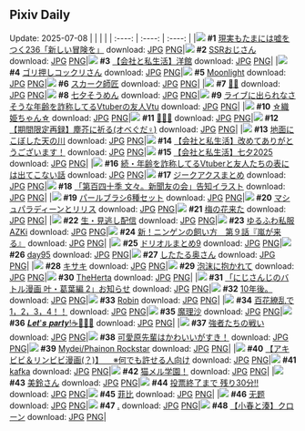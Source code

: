 ## Pixiv Daily
Update: 2025-07-08
|      |      |      |
| :----: | :----: | :----: |
|![](https://pixiv.microyu.workers.dev/c/240x480/img-master/img/2025/07/06/18/12/56/132380306_p0_master1200.jpg) **#1** [現実もたまには嘘をつく236「新しい冒険を」](https://www.pixiv.net/artworks/132380306) download: [JPG](https://pixiv.microyu.workers.dev/img-original/img/2025/07/06/18/12/56/132380306_p0.jpg) [PNG](https://pixiv.microyu.workers.dev/img-original/img/2025/07/06/18/12/56/132380306_p0.png)|![](https://pixiv.microyu.workers.dev/c/240x480/img-master/img/2025/07/06/02/04/48/132357736_p0_master1200.jpg) **#2** [SSRおじさん](https://www.pixiv.net/artworks/132357736) download: [JPG](https://pixiv.microyu.workers.dev/img-original/img/2025/07/06/02/04/48/132357736_p0.jpg) [PNG](https://pixiv.microyu.workers.dev/img-original/img/2025/07/06/02/04/48/132357736_p0.png)|![](https://pixiv.microyu.workers.dev/c/240x480/img-master/img/2025/07/06/12/00/04/132369193_p0_master1200.jpg) **#3** [【会社と私生活】洋館](https://www.pixiv.net/artworks/132369193) download: [JPG](https://pixiv.microyu.workers.dev/img-original/img/2025/07/06/12/00/04/132369193_p0.jpg) [PNG](https://pixiv.microyu.workers.dev/img-original/img/2025/07/06/12/00/04/132369193_p0.png)|
|![](https://pixiv.microyu.workers.dev/c/240x480/img-master/img/2025/07/06/12/46/27/132370642_p0_master1200.jpg) **#4** [ゴリ押しコックリさん](https://www.pixiv.net/artworks/132370642) download: [JPG](https://pixiv.microyu.workers.dev/img-original/img/2025/07/06/12/46/27/132370642_p0.jpg) [PNG](https://pixiv.microyu.workers.dev/img-original/img/2025/07/06/12/46/27/132370642_p0.png)|![](https://pixiv.microyu.workers.dev/c/240x480/img-master/img/2025/07/06/01/09/00/132356126_p0_master1200.jpg) **#5** [Moonlight](https://www.pixiv.net/artworks/132356126) download: [JPG](https://pixiv.microyu.workers.dev/img-original/img/2025/07/06/01/09/00/132356126_p0.jpg) [PNG](https://pixiv.microyu.workers.dev/img-original/img/2025/07/06/01/09/00/132356126_p0.png)|![](https://pixiv.microyu.workers.dev/c/240x480/img-master/img/2025/07/06/00/00/08/132352793_p0_master1200.jpg) **#6** [スカーク師匠](https://www.pixiv.net/artworks/132352793) download: [JPG](https://pixiv.microyu.workers.dev/img-original/img/2025/07/06/00/00/08/132352793_p0.jpg) [PNG](https://pixiv.microyu.workers.dev/img-original/img/2025/07/06/00/00/08/132352793_p0.png)|
|![](https://pixiv.microyu.workers.dev/c/240x480/img-master/img/2025/07/06/00/32/40/132354795_p0_master1200.jpg) **#7** [💜🤍](https://www.pixiv.net/artworks/132354795) download: [JPG](https://pixiv.microyu.workers.dev/img-original/img/2025/07/06/00/32/40/132354795_p0.jpg) [PNG](https://pixiv.microyu.workers.dev/img-original/img/2025/07/06/00/32/40/132354795_p0.png)|![](https://pixiv.microyu.workers.dev/c/240x480/img-master/img/2025/07/07/20/30/04/132426933_p0_master1200.jpg) **#8** [七夕そうめん](https://www.pixiv.net/artworks/132426933) download: [JPG](https://pixiv.microyu.workers.dev/img-original/img/2025/07/07/20/30/04/132426933_p0.jpg) [PNG](https://pixiv.microyu.workers.dev/img-original/img/2025/07/07/20/30/04/132426933_p0.png)|![](https://pixiv.microyu.workers.dev/c/240x480/img-master/img/2025/07/06/21/00/14/132388230_p0_master1200.jpg) **#9** [ライブに出られなさそうな年齢を詐称してるVtuberの友人Vtu](https://www.pixiv.net/artworks/132388230) download: [JPG](https://pixiv.microyu.workers.dev/img-original/img/2025/07/06/21/00/14/132388230_p0.jpg) [PNG](https://pixiv.microyu.workers.dev/img-original/img/2025/07/06/21/00/14/132388230_p0.png)|
|![](https://pixiv.microyu.workers.dev/c/240x480/img-master/img/2025/07/07/17/57/33/132420919_p0_master1200.jpg) **#10** [☆織姫ちゃん☆](https://www.pixiv.net/artworks/132420919) download: [JPG](https://pixiv.microyu.workers.dev/img-original/img/2025/07/07/17/57/33/132420919_p0.jpg) [PNG](https://pixiv.microyu.workers.dev/img-original/img/2025/07/07/17/57/33/132420919_p0.png)|![](https://pixiv.microyu.workers.dev/c/240x480/img-master/img/2025/07/06/00/00/10/132352810_p0_master1200.jpg) **#11** [🌟🌟🌟](https://www.pixiv.net/artworks/132352810) download: [JPG](https://pixiv.microyu.workers.dev/img-original/img/2025/07/06/00/00/10/132352810_p0.jpg) [PNG](https://pixiv.microyu.workers.dev/img-original/img/2025/07/06/00/00/10/132352810_p0.png)|![](https://pixiv.microyu.workers.dev/c/240x480/img-master/img/2025/07/06/18/35/44/132381858_p0_master1200.jpg) **#12** [【期間限定再録】塵芥に祈る(オベぐだ♀)](https://www.pixiv.net/artworks/132381858) download: [JPG](https://pixiv.microyu.workers.dev/img-original/img/2025/07/06/18/35/44/132381858_p0.jpg) [PNG](https://pixiv.microyu.workers.dev/img-original/img/2025/07/06/18/35/44/132381858_p0.png)|
|![](https://pixiv.microyu.workers.dev/c/240x480/img-master/img/2025/07/07/11/38/22/132397946_p0_master1200.jpg) **#13** [地面にこぼした天の川](https://www.pixiv.net/artworks/132397946) download: [JPG](https://pixiv.microyu.workers.dev/img-original/img/2025/07/07/11/38/22/132397946_p0.jpg) [PNG](https://pixiv.microyu.workers.dev/img-original/img/2025/07/07/11/38/22/132397946_p0.png)|![](https://pixiv.microyu.workers.dev/c/240x480/img-master/img/2025/07/06/12/00/05/132369196_p0_master1200.jpg) **#14** [【会社と私生活】改めてありがとうございます！](https://www.pixiv.net/artworks/132369196) download: [JPG](https://pixiv.microyu.workers.dev/img-original/img/2025/07/06/12/00/05/132369196_p0.jpg) [PNG](https://pixiv.microyu.workers.dev/img-original/img/2025/07/06/12/00/05/132369196_p0.png)|![](https://pixiv.microyu.workers.dev/c/240x480/img-master/img/2025/07/07/17/43/30/132420548_p0_master1200.jpg) **#15** [【会社と私生活】七夕2025](https://www.pixiv.net/artworks/132420548) download: [JPG](https://pixiv.microyu.workers.dev/img-original/img/2025/07/07/17/43/30/132420548_p0.jpg) [PNG](https://pixiv.microyu.workers.dev/img-original/img/2025/07/07/17/43/30/132420548_p0.png)|
|![](https://pixiv.microyu.workers.dev/c/240x480/img-master/img/2025/07/07/21/20/05/132429341_p0_master1200.jpg) **#16** [続・年齢を詐称してるVtuberと友人たちの表には出てこない話](https://www.pixiv.net/artworks/132429341) download: [JPG](https://pixiv.microyu.workers.dev/img-original/img/2025/07/07/21/20/05/132429341_p0.jpg) [PNG](https://pixiv.microyu.workers.dev/img-original/img/2025/07/07/21/20/05/132429341_p0.png)|![](https://pixiv.microyu.workers.dev/c/240x480/img-master/img/2025/07/06/14/07/07/132372914_p0_master1200.jpg) **#17** [ジークアクスまとめ](https://www.pixiv.net/artworks/132372914) download: [JPG](https://pixiv.microyu.workers.dev/img-original/img/2025/07/06/14/07/07/132372914_p0.jpg) [PNG](https://pixiv.microyu.workers.dev/img-original/img/2025/07/06/14/07/07/132372914_p0.png)|![](https://pixiv.microyu.workers.dev/c/240x480/img-master/img/2025/07/06/00/00/17/132352865_p0_master1200.jpg) **#18** [「第百四十季 文々。新聞友の会」告知イラスト](https://www.pixiv.net/artworks/132352865) download: [JPG](https://pixiv.microyu.workers.dev/img-original/img/2025/07/06/00/00/17/132352865_p0.jpg) [PNG](https://pixiv.microyu.workers.dev/img-original/img/2025/07/06/00/00/17/132352865_p0.png)|
|![](https://pixiv.microyu.workers.dev/c/240x480/img-master/img/2025/07/06/06/00/10/132361514_p0_master1200.jpg) **#19** [パールブラシ6種セット](https://www.pixiv.net/artworks/132361514) download: [JPG](https://pixiv.microyu.workers.dev/img-original/img/2025/07/06/06/00/10/132361514_p0.jpg) [PNG](https://pixiv.microyu.workers.dev/img-original/img/2025/07/06/06/00/10/132361514_p0.png)|![](https://pixiv.microyu.workers.dev/c/240x480/img-master/img/2025/07/06/16/40/15/132377482_p0_master1200.jpg) **#20** [マシュパラディーンとリリス](https://www.pixiv.net/artworks/132377482) download: [JPG](https://pixiv.microyu.workers.dev/img-original/img/2025/07/06/16/40/15/132377482_p0.jpg) [PNG](https://pixiv.microyu.workers.dev/img-original/img/2025/07/06/16/40/15/132377482_p0.png)|![](https://pixiv.microyu.workers.dev/c/240x480/img-master/img/2025/07/06/09/03/00/132364851_p0_master1200.jpg) **#21** [梅の花来た](https://www.pixiv.net/artworks/132364851) download: [JPG](https://pixiv.microyu.workers.dev/img-original/img/2025/07/06/09/03/00/132364851_p0.jpg) [PNG](https://pixiv.microyu.workers.dev/img-original/img/2025/07/06/09/03/00/132364851_p0.png)|
|![](https://pixiv.microyu.workers.dev/c/240x480/img-master/img/2025/07/06/19/26/00/132383929_p0_master1200.jpg) **#22** [生・見逃し配信](https://www.pixiv.net/artworks/132383929) download: [JPG](https://pixiv.microyu.workers.dev/img-original/img/2025/07/06/19/26/00/132383929_p0.jpg) [PNG](https://pixiv.microyu.workers.dev/img-original/img/2025/07/06/19/26/00/132383929_p0.png)|![](https://pixiv.microyu.workers.dev/c/240x480/img-master/img/2025/07/07/00/00/27/132397538_p0_master1200.jpg) **#23** [ゆるふわ私服AZKi](https://www.pixiv.net/artworks/132397538) download: [JPG](https://pixiv.microyu.workers.dev/img-original/img/2025/07/07/00/00/27/132397538_p0.jpg) [PNG](https://pixiv.microyu.workers.dev/img-original/img/2025/07/07/00/00/27/132397538_p0.png)|![](https://pixiv.microyu.workers.dev/c/240x480/img-master/img/2025/07/07/16/32/30/132418758_p0_master1200.jpg) **#24** [新！ニンゲンの飼い方　第９話『嵐が来る』](https://www.pixiv.net/artworks/132418758) download: [JPG](https://pixiv.microyu.workers.dev/img-original/img/2025/07/07/16/32/30/132418758_p0.jpg) [PNG](https://pixiv.microyu.workers.dev/img-original/img/2025/07/07/16/32/30/132418758_p0.png)|
|![](https://pixiv.microyu.workers.dev/c/240x480/img-master/img/2025/07/06/17/06/54/132378444_p0_master1200.jpg) **#25** [ドリオルまとめ9](https://www.pixiv.net/artworks/132378444) download: [JPG](https://pixiv.microyu.workers.dev/img-original/img/2025/07/06/17/06/54/132378444_p0.jpg) [PNG](https://pixiv.microyu.workers.dev/img-original/img/2025/07/06/17/06/54/132378444_p0.png)|![](https://pixiv.microyu.workers.dev/c/240x480/img-master/img/2025/07/07/03/26/06/132404465_p0_master1200.jpg) **#26** [day95](https://www.pixiv.net/artworks/132404465) download: [JPG](https://pixiv.microyu.workers.dev/img-original/img/2025/07/07/03/26/06/132404465_p0.jpg) [PNG](https://pixiv.microyu.workers.dev/img-original/img/2025/07/07/03/26/06/132404465_p0.png)|![](https://pixiv.microyu.workers.dev/c/240x480/img-master/img/2025/07/06/00/00/21/132352891_p0_master1200.jpg) **#27** [したたる奥さん](https://www.pixiv.net/artworks/132352891) download: [JPG](https://pixiv.microyu.workers.dev/img-original/img/2025/07/06/00/00/21/132352891_p0.jpg) [PNG](https://pixiv.microyu.workers.dev/img-original/img/2025/07/06/00/00/21/132352891_p0.png)|
|![](https://pixiv.microyu.workers.dev/c/240x480/img-master/img/2025/07/06/16/23/11/132376952_p0_master1200.jpg) **#28** [キサキ](https://www.pixiv.net/artworks/132376952) download: [JPG](https://pixiv.microyu.workers.dev/img-original/img/2025/07/06/16/23/11/132376952_p0.jpg) [PNG](https://pixiv.microyu.workers.dev/img-original/img/2025/07/06/16/23/11/132376952_p0.png)|![](https://pixiv.microyu.workers.dev/c/240x480/img-master/img/2025/07/06/01/08/02/132356095_p0_master1200.jpg) **#29** [泡沫に抱かれて](https://www.pixiv.net/artworks/132356095) download: [JPG](https://pixiv.microyu.workers.dev/img-original/img/2025/07/06/01/08/02/132356095_p0.jpg) [PNG](https://pixiv.microyu.workers.dev/img-original/img/2025/07/06/01/08/02/132356095_p0.png)|![](https://pixiv.microyu.workers.dev/c/240x480/img-master/img/2025/07/06/00/00/16/132352856_p0_master1200.jpg) **#30** [TheHerta](https://www.pixiv.net/artworks/132352856) download: [JPG](https://pixiv.microyu.workers.dev/img-original/img/2025/07/06/00/00/16/132352856_p0.jpg) [PNG](https://pixiv.microyu.workers.dev/img-original/img/2025/07/06/00/00/16/132352856_p0.png)|
|![](https://pixiv.microyu.workers.dev/c/240x480/img-master/img/2025/07/06/18/07/35/132380820_p0_master1200.jpg) **#31** [「にじさんじのバトル漫画 叶・葛葉編 2」お知らせ](https://www.pixiv.net/artworks/132380820) download: [JPG](https://pixiv.microyu.workers.dev/img-original/img/2025/07/06/18/07/35/132380820_p0.jpg) [PNG](https://pixiv.microyu.workers.dev/img-original/img/2025/07/06/18/07/35/132380820_p0.png)|![](https://pixiv.microyu.workers.dev/c/240x480/img-master/img/2025/07/06/15/38/53/132374887_p0_master1200.jpg) **#32** [10年後。](https://www.pixiv.net/artworks/132374887) download: [JPG](https://pixiv.microyu.workers.dev/img-original/img/2025/07/06/15/38/53/132374887_p0.jpg) [PNG](https://pixiv.microyu.workers.dev/img-original/img/2025/07/06/15/38/53/132374887_p0.png)|![](https://pixiv.microyu.workers.dev/c/240x480/img-master/img/2025/07/07/09/26/09/132410206_p0_master1200.jpg) **#33** [Robin](https://www.pixiv.net/artworks/132410206) download: [JPG](https://pixiv.microyu.workers.dev/img-original/img/2025/07/07/09/26/09/132410206_p0.jpg) [PNG](https://pixiv.microyu.workers.dev/img-original/img/2025/07/07/09/26/09/132410206_p0.png)|
|![](https://pixiv.microyu.workers.dev/c/240x480/img-master/img/2025/07/06/08/00/02/132363435_p0_master1200.jpg) **#34** [百花繚乱で1，2，3，4！！](https://www.pixiv.net/artworks/132363435) download: [JPG](https://pixiv.microyu.workers.dev/img-original/img/2025/07/06/08/00/02/132363435_p0.jpg) [PNG](https://pixiv.microyu.workers.dev/img-original/img/2025/07/06/08/00/02/132363435_p0.png)|![](https://pixiv.microyu.workers.dev/c/240x480/img-master/img/2025/07/07/02/21/59/132403274_p0_master1200.jpg) **#35** [魔理沙](https://www.pixiv.net/artworks/132403274) download: [JPG](https://pixiv.microyu.workers.dev/img-original/img/2025/07/07/02/21/59/132403274_p0.jpg) [PNG](https://pixiv.microyu.workers.dev/img-original/img/2025/07/07/02/21/59/132403274_p0.png)|![](https://pixiv.microyu.workers.dev/c/240x480/img-master/img/2025/07/06/00/00/12/132352829_p0_master1200.jpg) **#36** [𝑳𝒆𝒕'𝒔 𝒑𝒂𝒓𝒕𝒚!☕️🍰🍡🍶](https://www.pixiv.net/artworks/132352829) download: [JPG](https://pixiv.microyu.workers.dev/img-original/img/2025/07/06/00/00/12/132352829_p0.jpg) [PNG](https://pixiv.microyu.workers.dev/img-original/img/2025/07/06/00/00/12/132352829_p0.png)|
|![](https://pixiv.microyu.workers.dev/c/240x480/img-master/img/2025/07/06/20/05/21/132385727_p0_master1200.jpg) **#37** [強者たちの戦い](https://www.pixiv.net/artworks/132385727) download: [JPG](https://pixiv.microyu.workers.dev/img-original/img/2025/07/06/20/05/21/132385727_p0.jpg) [PNG](https://pixiv.microyu.workers.dev/img-original/img/2025/07/06/20/05/21/132385727_p0.png)|![](https://pixiv.microyu.workers.dev/c/240x480/img-master/img/2025/07/06/11/11/43/132367931_p0_master1200.jpg) **#38** [可愛原先輩はかわいいがすき！](https://www.pixiv.net/artworks/132367931) download: [JPG](https://pixiv.microyu.workers.dev/img-original/img/2025/07/06/11/11/43/132367931_p0.jpg) [PNG](https://pixiv.microyu.workers.dev/img-original/img/2025/07/06/11/11/43/132367931_p0.png)|![](https://pixiv.microyu.workers.dev/c/240x480/img-master/img/2025/07/06/22/53/32/132393967_p0_master1200.jpg) **#39** [Mydei/Phainon Rockstar](https://www.pixiv.net/artworks/132393967) download: [JPG](https://pixiv.microyu.workers.dev/img-original/img/2025/07/06/22/53/32/132393967_p0.jpg) [PNG](https://pixiv.microyu.workers.dev/img-original/img/2025/07/06/22/53/32/132393967_p0.png)|
|![](https://pixiv.microyu.workers.dev/c/240x480/img-master/img/2025/07/06/01/04/58/132355993_p0_master1200.jpg) **#40** [【アキビビ＆リンビビ漫画(？)】 　※何でも許せる人向け](https://www.pixiv.net/artworks/132355993) download: [JPG](https://pixiv.microyu.workers.dev/img-original/img/2025/07/06/01/04/58/132355993_p0.jpg) [PNG](https://pixiv.microyu.workers.dev/img-original/img/2025/07/06/01/04/58/132355993_p0.png)|![](https://pixiv.microyu.workers.dev/c/240x480/img-master/img/2025/07/07/09/24/36/132410181_p0_master1200.jpg) **#41** [kafka](https://www.pixiv.net/artworks/132410181) download: [JPG](https://pixiv.microyu.workers.dev/img-original/img/2025/07/07/09/24/36/132410181_p0.jpg) [PNG](https://pixiv.microyu.workers.dev/img-original/img/2025/07/07/09/24/36/132410181_p0.png)|![](https://pixiv.microyu.workers.dev/c/240x480/img-master/img/2025/07/06/08/40/15/132364324_p0_master1200.jpg) **#42** [猫メル学園！](https://www.pixiv.net/artworks/132364324) download: [JPG](https://pixiv.microyu.workers.dev/img-original/img/2025/07/06/08/40/15/132364324_p0.jpg) [PNG](https://pixiv.microyu.workers.dev/img-original/img/2025/07/06/08/40/15/132364324_p0.png)|
|![](https://pixiv.microyu.workers.dev/c/240x480/img-master/img/2025/07/07/00/12/26/132398639_p0_master1200.jpg) **#43** [美鈴さん](https://www.pixiv.net/artworks/132398639) download: [JPG](https://pixiv.microyu.workers.dev/img-original/img/2025/07/07/00/12/26/132398639_p0.jpg) [PNG](https://pixiv.microyu.workers.dev/img-original/img/2025/07/07/00/12/26/132398639_p0.png)|![](https://pixiv.microyu.workers.dev/c/240x480/img-master/img/2025/07/07/10/31/45/132411379_p0_master1200.jpg) **#44** [投票終了まで 残り30分‼](https://www.pixiv.net/artworks/132411379) download: [JPG](https://pixiv.microyu.workers.dev/img-original/img/2025/07/07/10/31/45/132411379_p0.jpg) [PNG](https://pixiv.microyu.workers.dev/img-original/img/2025/07/07/10/31/45/132411379_p0.png)|![](https://pixiv.microyu.workers.dev/c/240x480/img-master/img/2025/07/06/18/00/19/132380344_p0_master1200.jpg) **#45** [菲比](https://www.pixiv.net/artworks/132380344) download: [JPG](https://pixiv.microyu.workers.dev/img-original/img/2025/07/06/18/00/19/132380344_p0.jpg) [PNG](https://pixiv.microyu.workers.dev/img-original/img/2025/07/06/18/00/19/132380344_p0.png)|
|![](https://pixiv.microyu.workers.dev/c/240x480/img-master/img/2025/07/06/13/46/09/132371676_p0_master1200.jpg) **#46** [无题](https://www.pixiv.net/artworks/132371676) download: [JPG](https://pixiv.microyu.workers.dev/img-original/img/2025/07/06/13/46/09/132371676_p0.jpg) [PNG](https://pixiv.microyu.workers.dev/img-original/img/2025/07/06/13/46/09/132371676_p0.png)|![](https://pixiv.microyu.workers.dev/c/240x480/img-master/img/2025/07/06/18/45/06/132382216_p0_master1200.jpg) **#47** [.](https://www.pixiv.net/artworks/132382216) download: [JPG](https://pixiv.microyu.workers.dev/img-original/img/2025/07/06/18/45/06/132382216_p0.jpg) [PNG](https://pixiv.microyu.workers.dev/img-original/img/2025/07/06/18/45/06/132382216_p0.png)|![](https://pixiv.microyu.workers.dev/c/240x480/img-master/img/2025/07/06/20/50/38/132387754_p0_master1200.jpg) **#48** [【小春と湊】クローン](https://www.pixiv.net/artworks/132387754) download: [JPG](https://pixiv.microyu.workers.dev/img-original/img/2025/07/06/20/50/38/132387754_p0.jpg) [PNG](https://pixiv.microyu.workers.dev/img-original/img/2025/07/06/20/50/38/132387754_p0.png)|
